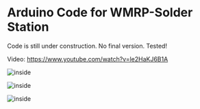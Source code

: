 # Arduino Code for WMRP-Solder Station
Code is still under construction. No final version. Tested!

Video: https://www.youtube.com/watch?v=le2HaKJ6B1A


![inside](https://github.com/FlyGlas/WMRP/blob/master/pictures/IMG_20150411_152047.jpg "inside")

![inside](https://github.com/FlyGlas/WMRP/blob/master/pictures/IMG_20150411_152116.jpg "inside")

![inside](https://github.com/FlyGlas/WMRP/blob/master/pictures/IMG_20150412_134210.jpg "inside")
